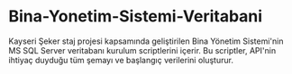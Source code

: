 # Bina-Yonetim-Sistemi-Veritabani
Kayseri Şeker staj projesi kapsamında geliştirilen Bina Yönetim Sistemi'nin MS SQL Server veritabanı kurulum scriptlerini içerir. Bu scriptler, API'nin ihtiyaç duyduğu tüm şemayı ve başlangıç verilerini oluşturur.
